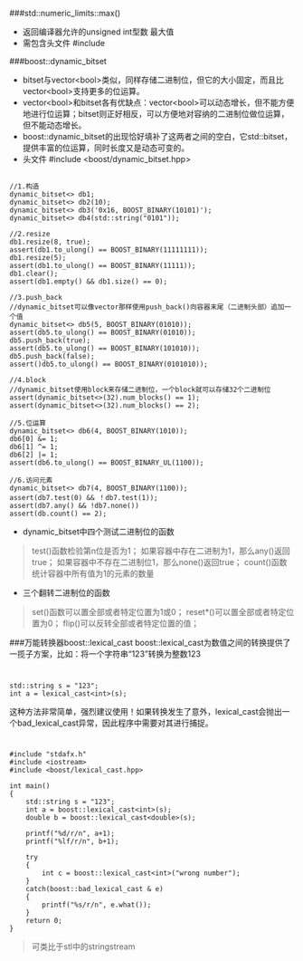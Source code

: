 ###std::numeric_limits<unsigned int>::max()
- 返回编译器允许的unsigned int型数 最大值
- 需包含头文件 #include <limits>

###boost::dynamic_bitset
- bitset与vector<bool\>类似，同样存储二进制位，但它的大小固定，而且比vector<bool\>支持更多的位运算。
- vector<bool\>和bitset各有优缺点：vector<bool\>可以动态增长，但不能方便地进行位运算；bitset则正好相反，可以方便地对容纳的二进制位做位运算，但不能动态增长。
- boost::dynamic_bitset的出现恰好填补了这两者之间的空白，它std::bitset，提供丰富的位运算，同时长度又是动态可变的。
- 头文件 #include <boost/dynamic_bitset.hpp>

##
    //1.构造
    dynamic_bitset<> db1;
    dynamic_bitset<> db2(10);
    dynamic_bitset<> db3('0x16, BOOST_BINARY(10101)');
    dynamic_bitset<> db4(std::string("0101"));

    //2.resize
    db1.resize(8, true);
    assert(db1.to_ulong() == BOOST_BINARY(11111111));
    db1.resize(5);
    assert(db1.to_ulong() == BOOST_BINARY(11111));
    db1.clear();
    assert(db1.empty() && db1.size() == 0);

    //3.push_back
    //dynamic_bitset可以像vector那样使用push_back()向容器末尾（二进制头部）追加一个值
    dynamic_bitset<> db5(5, BOOST_BINARY(01010));
    assert(db5.to_ulong() == BOOST_BINARY(01010));
    db5.push_back(true);
    assert(db5.to_ulong() == BOOST_BINARY(101010));
    db5.push_back(false);
    assert()db5.to_ulong() == BOOST_BINARY(0101010));

    //4.block
    //dynamic_bitset使用block来存储二进制位，一个block就可以存储32个二进制位
    assert(dynamic_bitset<>(32).num_blocks() == 1);
    assert(dynamic_bitset<>(32).num_blocks() == 2);

    //5.位运算
    dynamic_bitset<> db6(4, BOOST_BINARY(1010));
    db6[0] &= 1;
    db6[1] ^= 1;
    db6[2] |= 1;
    assert(db6.to_ulong() == BOOST_BINARY_UL(1100));

    //6.访问元素
    dynamic_bitset<> db7(4, BOOST_BINARY(1100));
    assert(db7.test(0) && ！db7.test(1));
    assert(db7.any() && !db7.none())
    assert(db.count() == 2);  


-   dynamic_bitset中四个测试二进制位的函数
> test()函数检验第n位是否为1；
> 如果容器中存在二进制为1，那么any()返回true；
> 如果容器中不存在二进制位1，那么none()返回true；
> count()函数统计容器中所有值为1的元素的数量

- 三个翻转二进制位的函数
> set()函数可以置全部或者特定位置为1或0；
> reset*()可以置全部或者特定位置为0；
> flip()可以反转全部或者特定位置的值；

###万能转换器boost::lexical_cast
boost::lexical_cast为数值之间的转换提供了一揽子方案，比如：将一个字符串“123”转换为整数123
#
    std::string s = "123";
    int a = lexical_cast<int>(s);
这种方法非常简单，强烈建议使用！如果转换发生了意外，lexical_cast会抛出一个bad_lexical_cast异常，因此程序中需要对其进行捕捉。
#
    #include "stdafx.h"
    #include <iostream>
    #include <boost/lexical_cast.hpp>
    
    int main()
    {
        std::string s = "123";
        int a = boost::lexical_cast<int>(s);
        double b = boost::lexical_cast<double>(s);
 
        printf("%d/r/n", a+1);
        printf("%lf/r/n", b+1);

        try
        {
            int c = boost::lexical_cast<int>("wrong number");
        }
        catch(boost::bad_lexical_cast & e)
        {
            printf("%s/r/n", e.what());
        }
        return 0;
    }
  
> 可类比于stl中的stringstream